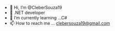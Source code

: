 - 👋 Hi, I’m @CleberSouza19
- 👀  .NET developer
- 🌱 I’m currently learning ...C#
- 📫 How to reach me ... clebersouza19@gmail.com
